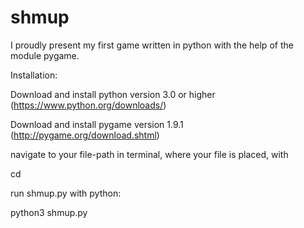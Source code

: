 # shmup
I proudly present my first game written in python with the help of the module pygame.

Installation:

Download and install python version 3.0 or higher (https://www.python.org/downloads/)

Download and install pygame version 1.9.1 (http://pygame.org/download.shtml)

navigate to your file-path in terminal, where your file is placed, with

  cd <path>

run shmup.py with python:

  python3 shmup.py
